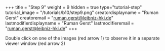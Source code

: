 +++
title = "Step 9"
weight = 9
hidden = true
type="tutorial-step"
tutorial_image = "/tutorials/b10/step9.png"
creatordisplayname = "Ruman Gerst"
creatoremail = "ruman.gerst@leibniz-hki.de"
lastmodifierdisplayname = "Ruman Gerst"
lastmodifieremail = "ruman.gerst@leibniz-hki.de"
+++

Double click on one of the images (red arrow 1) to observe it in a separate viewer window (red arrow 2)